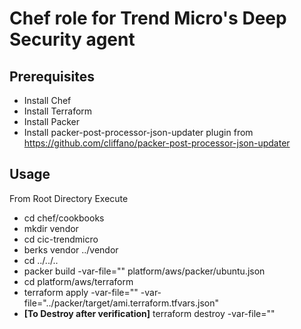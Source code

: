 # Chef role for Trend Micro's Deep Security agent

## Prerequisites
* Install Chef
* Install Terraform
* Install Packer
* Install packer-post-processor-json-updater plugin from https://github.com/cliffano/packer-post-processor-json-updater

## Usage
From Root Directory Execute
* cd chef/cookbooks
* mkdir vendor
* cd cic-trendmicro
* berks vendor ../vendor
* cd ../../..
* packer build -var-file="<Packer JSON Vars File Path>" platform/aws/packer/ubuntu.json 
* cd platform/aws/terraform
* terraform apply -var-file="<Terraform JSON Vars File Path>" -var-file="../packer/target/ami.terraform.tfvars.json"
* **[To Destroy after verification]** terraform destroy -var-file="<Terraform JSON Vars File Path>" 

